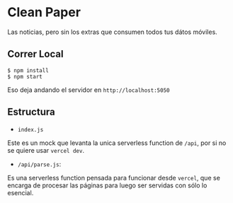 # Clean Paper

Las noticias, pero sin los extras que consumen todos tus dátos móviles.

## Correr Local

    $ npm install
    $ npm start

Eso deja andando el servidor en `http://localhost:5050`

## Estructura

- `index.js`

Este es un mock que levanta la unica serverless function de `/api`, por si no se
quiere usar `vercel dev`.

- `/api/parse.js`:

Es una serverless function pensada para funcionar desde `vercel`, que se encarga
de procesar las páginas para luego ser servidas con sólo lo esencial.
